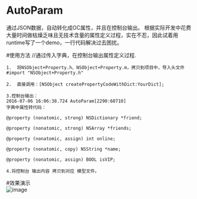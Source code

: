 # AutoParam
通过JSON数据，自动转化成OC属性，并且在控制台输出。
根据实际开发中花费大量时间做枯燥乏味且无技术含量的属性定义过程，实在不忍，因此试着用runtime写了一个demo，一行代码解决过去困扰。

#使用方法
//通过传入字典，在控制台输出属性定义过程.

    1.  将NSObject+Property.h、NSObject+Property.m，拷贝到项目中，导入头文件 #import "NSObject+Property.h"
    
    2.  直接调用：[NSObject createPropertyCodeWithDict:YourDict];
    
    3.控制台输出：
    2016-07-06 16:06:38.724 AutoParam[2290:60710] 
    字典中属性转代码：
    
    @property (nonatomic, strong) NSDictionary *friend;

    @property (nonatomic, strong) NSArray *friends;

    @property (nonatomic, assign) int online;

    @property (nonatomic, copy) NSString *name;

    @property (nonatomic, assign) BOOL isVIP;
    
    4.将控制台 输出内容 拷贝到对应 模型文件。
#效果演示  
![image](https://github.com/super-Sun/AutoParam/blob/master/gif/param.gif)
    
